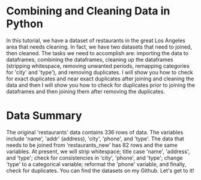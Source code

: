# Combining and Cleaning Data in Python
In this tutorial, we have a dataset of restaurants in the great Los Angeles area that needs cleaning. In fact, we have two datasets that need to joined, then cleaned. The tasks we need to accomplish are: importing the data to dataframes, combining the dataframes, cleaning up the dataframes (stripping whitespace, removing unwanted periods, remapping categories for 'city' and 'type'), and removing duplicates. I will show you how to check for exact duplicates and near exact duplicates after joining and cleaning the data and then I will show you how to check for duplicates prior to joining the dataframes and then joining them after removing the duplicates. 
# Data Summary
The original 'restaurants' data contains 336 rows of data. The variables include 'name', 'addr' (address), 'city', 'phone', and 'type'. The data that needs to be joined from 'restaurants_new' has 82 rows and the same variables. At present, we will strip whitespace; title case 'name', 'address', and 'type'; check for consistencies in 'city', 'phone', and 'type'; change 'type' to a categorical variable; reformat the 'phone' variable, and finally, check for duplicates. You can find the datasets on my Github. Let's get to it!
